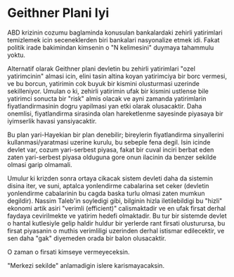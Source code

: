 # Geithner Plani Iyi

ABD krizinin cozumu baglaminda konusulan bankalardaki zehirli yatirimlari temizlemek icin seceneklerden biri bankalari nasyonalize etmek idi. Fakat politik irade bakimindan kimsenin o "N kelimesini" duymaya tahammulu yoktu.

Alternatif olarak Geithner plani devletin bu zehirli yatirimlari "ozel yatirimcinin" almasi icin, elini tasin altina koyan yatirimciya bir borc vermesi, ve bu borcun, yatirimin cok buyuk bir kismini olusturmasi uzerinde sekilleniyor. Umulan o ki, zehirli yatirimin ufak bir kismini ustlense bile yatirimci sonucta bir "risk" almis olacak ve ayni zamanda yatirimlarin fiyatlandirmasinin dogru yapilmasi yan etki olarak olusacaktir. Daha onemlisi, fiyatlandirma sirasinda olan hareketlenme sayesinde piyasaya bir iyimserlik havasi yansiyacaktir.

Bu plan yari-Hayekian bir plan denebilir; bireylerin fiyatlandirma sinyallerini kullanmasi/yaratmasi uzerine kurulu, bu sebeple fena degil. Isin icinde devlet var, cozum yari-serbest piyasa, fakat bir cuval inciri berbat eden zaten yari-serbest piyasa olduguna gore onun ilacinin da benzer sekilde olmasi garip olmamali.

Umulur ki krizden sonra ortaya cikacak sistem devleti daha da sistemin disina iter, ve suni, aptalca yonlendirme cabalarina set ceker (devletin yonlendirme cabalarinin bu cagda baska turlu olmasi zaten mumkun degildir). Nassim Taleb'in soyledigi gibi, bilginin hizla iletilebildigi bu "hizli" ekonomi artik asiri "verimli (efficient)" calismaktadir ve en ufak firsat derhal faydaya cevirilmekte ve yatirim hedefi olmaktadir. Bu tur bir sistemde devlet o hantal kutlesiyle gelip haldir huldur bir yerlerde rant firsati olusturursa, bu firsat piyasanin o muthis verimliligi uzerinden derhal istismar edilecektir, ve sen daha "gak" diyemeden orada bir balon olusacaktir.

O zaman o firsati kimseye vermeyeceksin.

"Merkezi sekilde" anlamadigin islere karismayacaksin.

